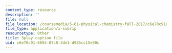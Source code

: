 ```yaml
---
content_type: resource
description: ''
file: null
file_location: /coursemedia/5-61-physical-chemistry-fall-2017/c6e70c91669407c83de1d985cc15e90c_IoED49Ha8-o.srt
file_type: application/x-subrip
resourcetype: Other
title: 3play caption file
uid: c6e70c91-6694-07c8-3de1-d985cc15e90c
---
```


